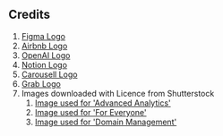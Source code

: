 ## Credits
1. [Figma Logo](https://worldvectorlogo.com/logo/figma-5)
2. [Airbnb Logo](https://upload.wikimedia.org/wikipedia/commons/thumb/6/69/Airbnb_Logo_B%C3%A9lo.svg/512px-Airbnb_Logo_B%C3%A9lo.svg.png)
3. [OpenAI Logo](https://openai.com/brand)
4. [Notion Logo](https://logowik.com/notion-vector-logo-9228.html)
5. [Carousell Logo](https://logowik.com/carousell-vector-logo-8387.html)
6. [Grab Logo](https://assets.grab.com/wp-content/uploads/media/ir/logo/Grab_Final_Master_Logo_2021_RGB_(green).png)
5. Images downloaded with Licence from Shutterstock
    1. [Image used for 'Advanced Analytics'](https://www.shutterstock.com/image-vector/data-analysis-concept-3d-illustration-icon-2124397457)
    2. [Image used for 'For Everyone'](https://www.shutterstock.com/image-vector/building-website-hands-doing-web-design-1971708224)
    3. [Image used for 'Domain Management'](https://www.shutterstock.com/image-vector/domain-registration-name-web-icon-hosting-1722013036)
